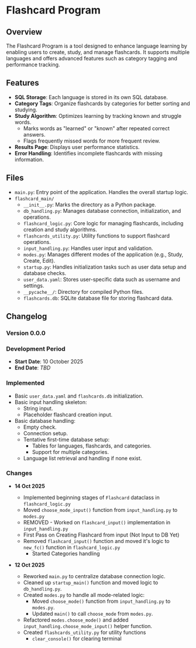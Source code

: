 # Flashcard Program

## Overview

The Flashcard Program is a tool designed to enhance language learning by enabling users to create, study, and manage flashcards. It supports multiple languages and offers advanced features such as category tagging and performance tracking.

## Features

- **SQL Storage**: Each language is stored in its own SQL database.
- **Category Tags**: Organize flashcards by categories for better sorting and studying.
- **Study Algorithm**: Optimizes learning by tracking known and struggle words.
  - Marks words as "learned" or "known" after repeated correct answers.
  - Flags frequently missed words for more frequent review.
- **Results Page**: Displays user performance statistics.
- **Error Handling**: Identifies incomplete flashcards with missing information.

## Files

- `main.py`: Entry point of the application. Handles the overall startup logic.
- `flashcard_main/`
  - `__init__.py`: Marks the directory as a Python package.
  - `db_handling.py`: Manages database connection, initialization, and operations.
  - `flashcard_logic.py`: Core logic for managing flashcards, including creation and study algorithms.
  - `flashcards_utility.py`: Utility functions to support flashcard operations.
  - `input_handling.py`: Handles user input and validation.
  - `modes.py`: Manages different modes of the application (e.g., Study, Create, Edit).
  - `startup.py`: Handles initialization tasks such as user data setup and database checks.
  - `user_data.yaml`: Stores user-specific data such as username and settings.
  - `__pycache__/`: Directory for compiled Python files.
  - `flashcards.db`: SQLite database file for storing flashcard data.

## Changelog

### Version 0.0.0

### Development Period

- **Start Date**: 10 October 2025
- **End Date**: _TBD_

### Implemented

- Basic `user_data.yaml` and `flashcards.db` initialization.
- Basic input handling skeleton:
  - String input.
  - Placeholder flashcard creation input.
- Basic database handling:
  - Empty check.
  - Connection setup.
  - Tentative first-time database setup:
    - Tables for languages, flashcards, and categories.
    - Support for multiple categories.
  - Language list retrieval and handling if none exist.

### Changes

- **14 Oct 2025**
  - Implemented beginning stages of `Flashcard` dataclass in `flashcard_logic.py`
  - Moved `choose_mode_input()` function from `input_handling.py` to `modes.py`
  - REMOVED - Worked on `flashcard_input()` implementation in `input_handling.py`
  - First Pass on Creating Flashcard from input (Not Input to DB Yet)
  - Removed `flashcard_input()` function and moved it's logic to `new_fc()` function in `flashcard_logic.py`
    - Started Categories handling

- **12 Oct 2025**
  - Reworked `main.py` to centralize database connection logic.
  - Cleaned up `startup_main()` function and moved logic to `db_handling.py`.
  - Created `modes.py` to handle all mode-related logic:
    - Moved `choose_mode()` function from `input_handling.py` to `modes.py`.
    - Updated `main()` to call `choose_mode` from `modes.py`.
  - Refactored `modes.choose_mode()` and added `input_handling.choose_mode_input()` helper function.
  - Created `flashcards_utility.py` for utility functions
    - `clear_console()` for clearing terminal
